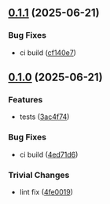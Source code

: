 ## [0.1.1](https://github.com/dozyio/js-libp2p-evm-bootstrap/compare/v0.1.0...v0.1.1) (2025-06-21)

### Bug Fixes

* ci build ([cf140e7](https://github.com/dozyio/js-libp2p-evm-bootstrap/commit/cf140e78f84481d0d2a300ac27638fbb366016af))

## [0.1.0](https://github.com/dozyio/js-libp2p-evm-bootstrap/compare/v0.0.1...v0.1.0) (2025-06-21)

### Features

* tests ([3ac4f74](https://github.com/dozyio/js-libp2p-evm-bootstrap/commit/3ac4f74d08e92d978fb0b4e048e6c3afa995d8c5))

### Bug Fixes

* ci build ([4ed71d6](https://github.com/dozyio/js-libp2p-evm-bootstrap/commit/4ed71d6068737071671aa3c8501e258bc539a0f9))

### Trivial Changes

* lint fix ([4fe0019](https://github.com/dozyio/js-libp2p-evm-bootstrap/commit/4fe00190c4303719bca3e8d10472c3c16e79ae94))
